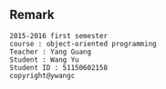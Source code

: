 ## Remark

    2015-2016 first semester
    course : object-oriented programming
    Teacher : Yang Guang
    Student : Wang Yu
    Student ID : 51150602158
    copyright@ywangc
